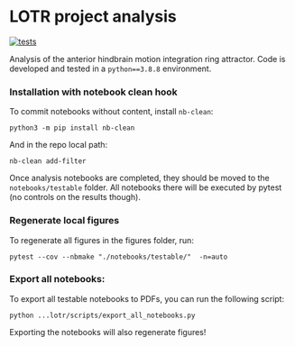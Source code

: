 # LOTR project analysis
[![tests](https://github.com/portugueslab/lotr/actions/workflows/main.yml/badge.svg)](https://github.com/portugueslab/lotr/actions/workflows/main.yml)

Analysis of the anterior hindbrain motion integration ring attractor. Code is developed and tested in a `python==3.8.8` environment.

### Installation with notebook clean hook

To commit notebooks without content, install `nb-clean`:
``` 
python3 -m pip install nb-clean
```

And in the repo local path:
```
nb-clean add-filter
```

Once analysis notebooks are completed, they should be moved to the `notebooks/testable` folder. All notebooks there will be executed by pytest (no controls on the results though).

### Regenerate local figures
To regenerate all figures in the figures folder, run:
```
pytest --cov --nbmake "./notebooks/testable/"  -n=auto
```

### Export all notebooks:
To export all testable notebooks to PDFs, you can run the following script:
```
python ...lotr/scripts/export_all_notebooks.py
```
Exporting the notebooks will also regenerate figures!

